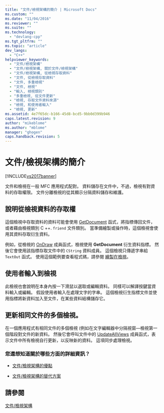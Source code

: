 ```yaml
---
title: "文件/檢視架構的簡介 | Microsoft Docs"
ms.custom: ""
ms.date: "11/04/2016"
ms.reviewer: ""
ms.suite: ""
ms.technology: 
  - "devlang-cpp"
ms.tgt_pltfrm: ""
ms.topic: "article"
dev_langs: 
  - "C++"
helpviewer_keywords: 
  - "文件/檢視架構"
  - "文件/檢視架構, 關於文件/檢視架構"
  - "文件/檢視架構, 從檢視存取資料"
  - "文件, 從檢視存取資料"
  - "文件, 多重檢視"
  - "文件, 檢視"
  - "輸入, 檢視類別"
  - "多重檢視, 從文件更新"
  - "檢視, 存取文件資料來源"
  - "檢視, 和使用者輸入"
  - "檢視, 更新"
ms.assetid: 4e7f65dc-b166-45d8-bcd5-9bb0d399b946
caps.latest.revision: 9
author: "mikeblome"
ms.author: "mblome"
manager: "ghogen"
caps.handback.revision: 5
---
```

# 文件/檢視架構的簡介
[!INCLUDE[vs2017banner](../assembler/inline/includes/vs2017banner.md)]

文件和檢視在一般 MFC 應用程式配對。  資料儲存在文件中，不過，檢視有對資料的存取權限。  文件分離檢視的從其顯示分隔資料儲存和維護。  
  
## 說明從檢視資料的存取權  
 這個檢視中存取資料的資料可能會使用 [GetDocument](../Topic/CView::GetDocument.md) 函式，將指標傳回文件，或者藉由檢視類別 C \+\+. `friend` 文件類別。  當準備繪製或操作時，這個檢視會使用其資料存取衍生資料。  
  
 例如，從檢視的 [OnDraw](../Topic/CView::OnDraw.md) 成員函式，檢視使用 **GetDocument** 衍生資料指標。  然後它會使用該指標存取文件中的 `CString` 資料成員。  這個檢視只傳遞字串給 `TextOut` 函式。  使用這個範例要查看程式碼，請參閱 [繪製在檢視](../mfc/drawing-in-a-view.md)。  
  
## 使用者輸入到檢視  
 此檢視也會說明在本身內按一下滑鼠以選取或編輯資料。  同樣可以解譯按鍵當資料輸入或編輯。  假設使用者輸入在處理文字的字串。  這個檢視衍生指標文件並使用指標將新資料加入至文件，在某些資料結構儲存它。  
  
## 更新相同文件的多個檢視。  
 在一個應用程式有相同文件的多個檢視 \(例如在文字編輯器中分隔視窗—檢視第一個階段對文件的新資料。  然後它會呼叫文件中的 [UpdateAllViews](../Topic/CDocument::UpdateAllViews.md) 成員函式，表示文件中所有檢視自行更新，以反映新的資料。  這項同步處理檢視。  
  
### 您還想知道關於哪些方面的詳細資訊？  
  
-   [文件\/檢視架構的優點](../mfc/advantages-of-the-document-view-architecture.md)  
  
-   [文件\/檢視架構的替代方案](../mfc/alternatives-to-the-document-view-architecture.md)  
  
## 請參閱  
 [文件\/檢視架構](../mfc/document-view-architecture.md)